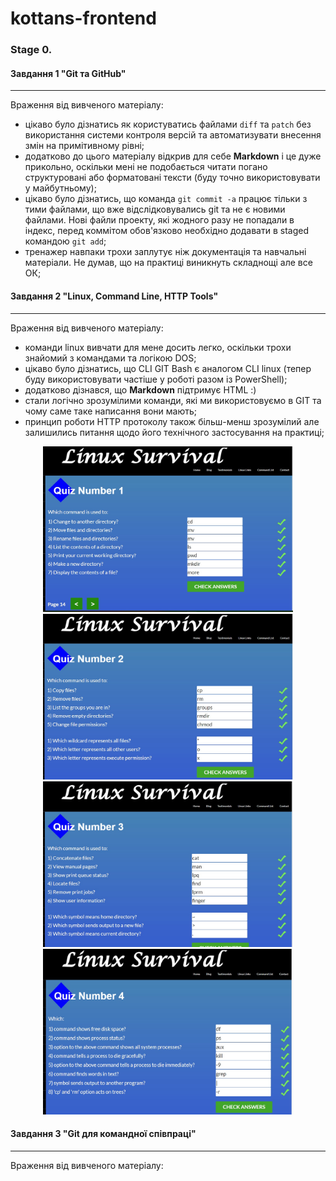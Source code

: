 # kottans-frontend
### Stage 0.
#### Завдання 1 "Git та GitHub"
---
Враження від вивченого матеріалу:
- цікаво було дізнатись як користуватись файлами `diff` та `patch` без використання системи контроля версій та автоматизувати внесення змін на примітивному рівні;
- додатково до цього матеріалу відкрив для себе **Markdown** і це дуже прикольно, оскільки мені не подобається читати погано структуровані або форматовані тексти (буду точно використовувати у майбутньому);
- цікаво було дізнатись, що команда `git commit -a` працює тільки з тими файлами, що вже відслідковувались git та не є новими файлами. Нові файли проекту, які жодного разу не попадали в індекс, перед коммітом обов'язково необхідно додавати в staged командою `git add`;   
- тренажер навпаки трохи заплутує ніж документація та навчальні матеріали. Не думав, що на практиці виникнуть складнощі але все ОК; 
#### Завдання 2 "Linux, Command Line, HTTP Tools"
---
Враження від вивченого матеріалу:
- команди linux вивчати для мене досить легко, оскільки трохи знайомий з командами та логікою DOS;
- цікаво було дізнатись, що CLI GIT Bash є аналогом CLI linux (тепер буду використовувати частіше у роботі разом із PowerShell);
- додатково дізнався, що **Markdown** підтримує HTML :)
- стали логічно зрозумілими команди, які ми використовуємо в GIT та чому саме таке написання вони мають;
- принцип роботи HTTP протоколу також більш-менш зрозумілий але залишились питання щодо його технічного застосування на практиці;

<p align="center">
    <img src="task_linux_cli\first-quiz.jpg" width="400" height="265">
    <img src="task_linux_cli\second-quiz.jpg" width="400" height="265">
    <img src="task_linux_cli\third-quiz.jpg" width="400" height="265">
    <img src="task_linux_cli\fourth-quiz.jpg" width="400" height="265">
</p>

#### Завдання 3 "Git для командної співпраці"
---
Враження від вивченого матеріалу:
